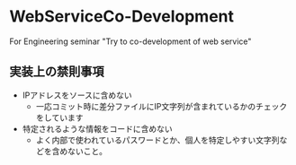 # WebServiceCo-Development
For Engineering seminar "Try to co-development of web service"
## 実装上の禁則事項
- IPアドレスをソースに含めない
	* 一応コミット時に差分ファイルにIP文字列が含まれているかのチェックをしています
- 特定されるような情報をコードに含めない
	* よく内部で使われているパスワードとか、個人を特定しやすい文字列などを含めないこと。
